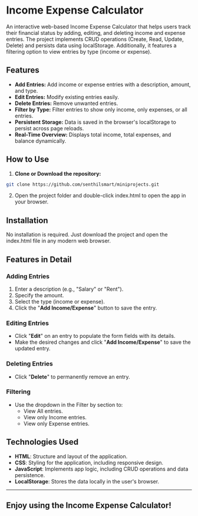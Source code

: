 # Income Expense Calculator

An interactive web-based Income Expense Calculator that helps users track their financial status by adding, editing, and deleting income and expense entries. 
The project implements CRUD operations (Create, Read, Update, Delete) and persists data using localStorage. Additionally, it features a filtering option to view entries by type (income or expense).

## Features
- **Add Entries:** Add income or expense entries with a description, amount, and type.
- **Edit Entries:** Modify existing entries easily.
- **Delete Entries:** Remove unwanted entries.
- **Filter by Type:** Filter entries to show only income, only expenses, or all entries.
- **Persistent Storage:** Data is saved in the browser's localStorage to persist across page reloads.
- **Real-Time Overview:** Displays total income, total expenses, and balance dynamically.

## How to Use

1. **Clone or Download the repository:**
```bash
git clone https://github.com/senthilsmart/miniprojects.git
```

2. Open the project folder and double-click index.html to open the app in your browser.

## Installation
No installation is required. Just download the project and open the index.html file in any modern web browser.

## Features in Detail
### Adding Entries
1. Enter a description (e.g., "Salary" or "Rent").
2. Specify the amount.
3. Select the type (income or expense).
4. Click the "**Add Income/Expense**" button to save the entry.

### Editing Entries
* Click "**Edit**" on an entry to populate the form fields with its details.
* Make the desired changes and click "**Add Income/Expense**" to save the updated entry.

### Deleting Entries
* Click "**Delete**" to permanently remove an entry.

### Filtering

* Use the dropdown in the Filter by section to:
  * View All entries.
  * View only Income entries.
  * View only Expense entries.

## Technologies Used
- **HTML**: Structure and layout of the application.
- **CSS**: Styling for the application, including responsive design.
- **JavaScript**: Implements app logic, including CRUD operations and data persistence.
- **LocalStorage**: Stores the data locally in the user's browser.

-----------------------
## Enjoy using the Income Expense Calculator!
